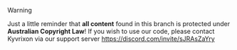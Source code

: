 

> [!WARNING]
> Just a little reminder that **all content** found in this branch is protected under **Australian Copyright Law**!
> If you wish to use our code, please contact Kyvrixon via our support server https://discord.com/invite/sJRAsZaYry
